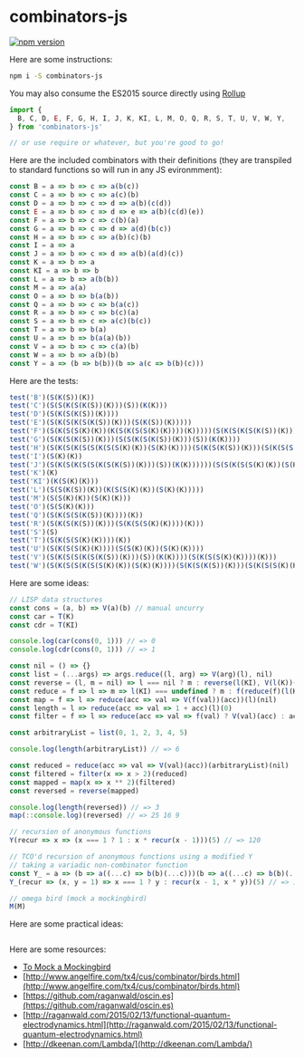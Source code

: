 # combinators-js

[![npm version](https://badge.fury.io/js/combinators-js.svg)](http://badge.fury.io/js/combinators-js)

Here are some instructions:

```bash
npm i -S combinators-js
```

You may also consume the ES2015 source directly using [Rollup](https://github.com/rollup/rollup)

```javascript
import {
  B, C, D, E, F, G, H, I, J, K, KI, L, M, O, Q, R, S, T, U, V, W, Y,
} from 'combinators-js'

// or use require or whatever, but you're good to go!
```

Here are the included combinators with their definitions (they are transpiled to standard functions so will run in any JS evironmment):

```javascript
const B = a => b => c => a(b(c))
const C = a => b => c => a(c)(b)
const D = a => b => c => d => a(b)(c(d))
const E = a => b => c => d => e => a(b)(c(d)(e))
const F = a => b => c => c(b)(a)
const G = a => b => c => d => a(d)(b(c))
const H = a => b => c => a(b)(c)(b)
const I = a => a
const J = a => b => c => d => a(b)(a(d)(c))
const K = a => b => a
const KI = a => b => b
const L = a => b => a(b(b))
const M = a => a(a)
const O = a => b => b(a(b))
const Q = a => b => c => b(a(c))
const R = a => b => c => b(c)(a)
const S = a => b => c => a(c)(b(c))
const T = a => b => b(a)
const U = a => b => b(a(a)(b))
const V = a => b => c => c(a)(b)
const W = a => b => a(b)(b)
const Y = a => (b => b(b))(b => a(c => b(b)(c)))
```

Here are the tests:

```javascript
test('B')(S(K(S))(K))
test('C')(S(S(K(S(K(S))(K)))(S))(K(K)))
test('D')(S(K(S(K(S))(K))))
test('E')(S(K(S(K(S(K(S))(K)))(S(K(S))(K)))))
test('F')(S(K(S(S(K)(K))(K(S(K(S(S(K)(K))))(K)))))(S(K(S(K(S(K(S))(K)))(S(K(S))(K))))(S(K(S(S(K)(K))))(K))))
test('G')(S(K(S(K(S))(K)))(S(S(K(S(K(S))(K)))(S))(K(K))))
test('H')(S(K(S(K(S(S(K(S(S(K)(K))(S(K)(K))))(S(K(S(K(S))(K)))(S(K(S(S(K)(K))))(K))))))(K)))(S(K(S(S(K(S(K(S))(K)))(S))(K(K))))))
test('I')(S(K)(K))
test('J')(S(K(S(K(S(S(K(S(K(S))(K)))(S))(K(K))))))(S(S(K(S(S(K)(K))(S(K)(K))))(S(K(S(K(S))(K)))(S(K(S(S(K)(K))))(K))))(K(S(K(S(S(K(S(K(S))(K)))(S))(K(K))))(S(K(S(K(S(K(S))(K)))(S(K(S))(K)))))))))
test('K')(K)
test('KI')(K(S(K)(K)))
test('L')(S(S(K(S))(K))(K(S(S(K)(K))(S(K)(K)))))
test('M')(S(S(K)(K))(S(K)(K)))
test('O')(S(S(K)(K)))
test('Q')(S(K(S(S(K(S))(K))))(K))
test('R')(S(K(S(K(S))(K)))(S(K(S(S(K)(K))))(K)))
test('S')(S)
test('T')(S(K(S(S(K)(K))))(K))
test('U')(S(K(S(S(K)(K))))(S(S(K)(K))(S(K)(K))))
test('V')(S(K(S(S(K(S(K(S))(K)))(S))(K(K))))(S(K(S(S(K)(K))))(K)))
test('W')(S(K(S(S(K(S(S(K)(K))(S(K)(K))))(S(K(S(K(S))(K)))(S(K(S(S(K)(K))))(K))))))(K))
```

Here are some ideas:

```javascript
// LISP data structures
const cons = (a, b) => V(a)(b) // manual uncurry
const car = T(K)
const cdr = T(KI)

console.log(car(cons(0, 1))) // => 0
console.log(cdr(cons(0, 1))) // => 1

const nil = () => {}
const list = (...args) => args.reduce((l, arg) => V(arg)(l), nil)
const reverse = (l, m = nil) => l === nil ? m : reverse(l(KI), V(l(K))(m))
const reduce = f => l => m => l(KI) === undefined ? m : f(reduce(f)(l(KI))(m))(l(K))
const map = f => l => reduce(acc => val => V(f(val))(acc))(l)(nil)
const length = l => reduce(acc => val => 1 + acc)(l)(0)
const filter = f => l => reduce(acc => val => f(val) ? V(val)(acc) : acc)(l)(nil)

const arbitraryList = list(0, 1, 2, 3, 4, 5)

console.log(length(arbitraryList)) // => 6

const reduced = reduce(acc => val => V(val)(acc))(arbitraryList)(nil)
const filtered = filter(x => x > 2)(reduced)
const mapped = map(x => x ** 2)(filtered)
const reversed = reverse(mapped)

console.log(length(reversed)) // => 3
map(::console.log)(reversed) // => 25 16 9
```

```javascript
// recursion of anonymous functions
Y(recur => x => (x === 1 ? 1 : x * recur(x - 1)))(5) // => 120

// TCO'd recursion of anonymous functions using a modified Y
// taking a variadic non-combinator function
const Y_ = a => (b => a((...c) => b(b)(...c)))(b => a((...c) => b(b)(...c)))
Y_(recur => (x, y = 1) => x === 1 ? y : recur(x - 1, x * y))(5) // => 120
```

```javascript
// omega bird (mock a mockingbird)
M(M)
```

Here are some practical ideas:

```javascript

```

Here are some resources:
- [To Mock a Mockingbird](https://en.wikipedia.org/wiki/To_Mock_a_Mockingbird)
- [http://www.angelfire.com/tx4/cus/combinator/birds.html](http://www.angelfire.com/tx4/cus/combinator/birds.html)
- [https://github.com/raganwald/oscin.es](https://github.com/raganwald/oscin.es)
- [http://raganwald.com/2015/02/13/functional-quantum-electrodynamics.html](http://raganwald.com/2015/02/13/functional-quantum-electrodynamics.html)
- [http://dkeenan.com/Lambda/](http://dkeenan.com/Lambda/)
